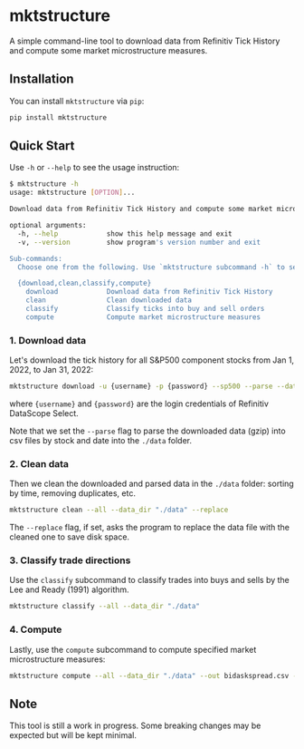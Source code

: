 # mktstructure

A simple command-line tool to download data from Refinitiv Tick History and compute some market microstructure measures.

## Installation

You can install `mktstructure` via `pip`:

``` bash
pip install mktstructure
```

## Quick Start

Use `-h` or `--help` to see the usage instruction:

``` bash
$ mktstructure -h
usage: mktstructure [OPTION]...

Download data from Refinitiv Tick History and compute some market microstructure measures.

optional arguments:
  -h, --help            show this help message and exit
  -v, --version         show program's version number and exit

Sub-commands:
  Choose one from the following. Use `mktstructure subcommand -h` to see help for each sub-command.

  {download,clean,classify,compute}
    download            Download data from Refinitiv Tick History
    clean               Clean downloaded data
    classify            Classify ticks into buy and sell orders
    compute             Compute market microstructure measures
```

### 1. Download data

Let's download the tick history for all S&P500 component stocks from Jan 1, 2022, to Jan 31, 2022:

``` bash
mktstructure download -u {username} -p {password} --sp500 --parse --data_dir "./data" -b 2022-01-01 -e 2022-01-31
```

where `{username}` and `{password}` are the login credentials of Refinitiv DataScope Select.

Note that we set the `--parse` flag to parse the downloaded data (gzip) into csv files by stock and date into the `./data` folder.

### 2. Clean data

Then we clean the downloaded and parsed data in the `./data` folder: sorting by time, removing duplicates, etc.

``` bash
mktstructure clean --all --data_dir "./data" --replace
```

The ``--replace`` flag, if set, asks the program to replace the data file with the cleaned one to save disk space.

### 3. Classify trade directions

Use the `classify` subcommand to classify trades into buys and sells by the Lee and Ready (1991) algorithm.

``` bash
mktstructure classify --all --data_dir "./data"
```

### 4. Compute

Lastly, use the `compute` subcommand to compute specified market microstructure measures:

``` bash
mktstructure compute --all --data_dir "./data" --out bidaskspread.csv --bid_ask_spread
```

## Note

This tool is still a work in progress. Some breaking changes may be expected but will be kept minimal.
